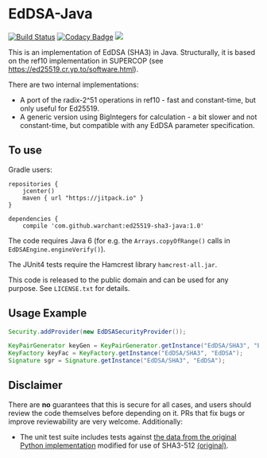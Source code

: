 EdDSA-Java
==========

[![Build Status](https://travis-ci.org/Warchant/ed25519-sha3-java.svg?branch=master)](https://travis-ci.org/Warchant/ed25519-sha3-java)
[![Codacy Badge](https://api.codacy.com/project/badge/Grade/fd277321c4664e93a33b6e7d7fce56d2)](https://www.codacy.com/app/Warchant/ed25519-sha3-java?utm_source=github.com&utm_medium=referral&utm_content=Warchant/ed25519-sha3-java&utm_campaign=Badge_Grade)
[![](https://jitpack.io/v/warchant/ed25519-sha3-java.svg)](https://jitpack.io/#warchant/ed25519-sha3-java)


This is an implementation of EdDSA (SHA3) in Java. Structurally, it is based on the ref10 implementation in SUPERCOP
(see https://ed25519.cr.yp.to/software.html).

There are two internal implementations:
- A port of the radix-2^51 operations in ref10 - fast and constant-time, but only useful for Ed25519.
- A generic version using BigIntegers for calculation - a bit slower and not constant-time, but compatible
  with any EdDSA parameter specification.


To use
------

Gradle users:

```
repositories {
    jcenter()
    maven { url "https://jitpack.io" }
}

dependencies {
    compile 'com.github.warchant:ed25519-sha3-java:1.0'
```

The code requires Java 6 (for e.g. the `Arrays.copyOfRange()` calls in `EdDSAEngine.engineVerify()`).

The JUnit4 tests require the Hamcrest library `hamcrest-all.jar`.

This code is released to the public domain and can be used for any purpose. See `LICENSE.txt` for details.

Usage Example
-------------

```java
Security.addProvider(new EdDSASecurityProvider());

KeyPairGenerator keyGen = KeyPairGenerator.getInstance("EdDSA/SHA3", "EdDSA");
KeyFactory keyFac = KeyFactory.getInstance("EdDSA/SHA3", "EdDSA");
Signature sgr = Signature.getInstance("EdDSA/SHA3", "EdDSA");
```

Disclaimer
----------

There are **no** guarantees that this is secure for all cases, and users should
review the code themselves before depending on it. PRs that fix bugs or improve
reviewability are very welcome. Additionally:

- The unit test suite includes tests against
  [the data from the original Python implementation](https://ed25519.cr.yp.to/python/sign.input) modified for use of SHA3-512 [(original)](https://github.com/hyperledger/iroha-ed25519/tree/master/test/ed25519).

